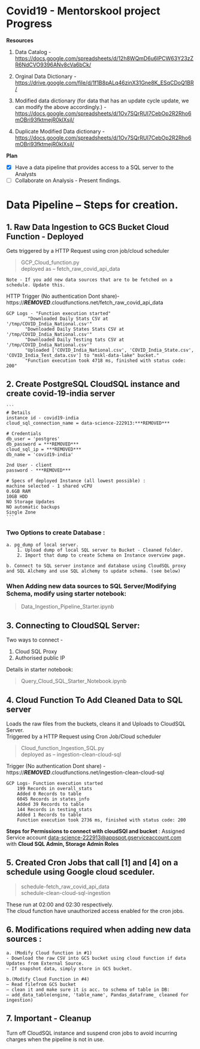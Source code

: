 # Covid19 - Mentorskool project Progress

**Resources**


1. Data Catalog - https://docs.google.com/spreadsheets/d/12h8WQmD6u6IPCW63Y23zZR6NdCVO9396ANv8cVa6bCk/

1. Orginal Data Dictionary - https://drive.google.com/file/d/1f1B8pALq46zinX31Gne8K_ESqCDoQ1BR/

2. Modified data dictionary (for data that has an update cycle update, we can modify the above 					accordingly.) - https://docs.google.com/spreadsheets/d/1Ov7SQrRUI7CebOp2R2Rho6mOBri93fktmejR0klXsjI/

3. Duplicate Modified Data dictionary - https://docs.google.com/spreadsheets/d/1Ov7SQrRUI7CebOp2R2Rho6mOBri93fktmejR0klXsjI/

**Plan**

- [x] Have a data pipeline that provides access to a SQL server to the Analysts
- [ ] Collaborate on Analysis - Present findings.

# Data Pipeline – Steps for creation.

## 1. Raw Data Ingestion to GCS Bucket Cloud Function  - Deployed

 Gets triggered by a HTTP Request using cron job/cloud scheduler 
 >GCP_Cloud_function.py \
 deployed as – fetch_raw_covid_api_data

	
	Note - If you add new data sources that are to be fetched on a schedule. Update this. 

HTTP Trigger (No authentication Dont share)-\
 https://***REMOVED***.cloudfunctions.net/fetch_raw_covid_api_data 


	
	GCP Logs - "Function execution started"
			"Downloaded Daily Stats CSV at '/tmp/COVID_India_National.csv'"
		   "Downloaded Daily States Stats CSV at '/tmp/COVID_India_National.csv'"   
		   "Downloaded Daily Testing tats CSV at '/tmp/COVID_India_National.csv'"  
		   "Uploaded ['COVID_India_National.csv', 'COVID_India_State.csv', 'COVID_India_Test_data.csv'] to "mskl-data-lake" bucket."   
		   "Function execution took 4718 ms, finished with status code: 200"    

## 2. Create PostgreSQL CloudSQL instance and create covid-19-india server 
	```
    # Details
    instance id - covid19-india
	cloud_sql_connection_name = data-science-222913:***REMOVED***

	# Credentials
	db_user = 'postgres'
	db_password = ***REMOVED***
	cloud_sql_ip = ***REMOVED***
	db_name = 'covid19-india'
	
    2nd User - client 
	password - ***REMOVED***

	# Specs of deployed Instance (all lowest possible) : 
	machine selected - 1 shared vCPU
	0.6GB RAM
	10GB HDD
	NO Storage Updates
	NO automatic backups
	Single Zone
    ```

### Two Options to create Database : 
	a. pg_dump of local server.
		1. Upload dump of local SQL server to Bucket - Cleaned folder.
		2. Import that dump to create Schema on Instance overview page. 
	
    b. Connect to SQL server instance and database using CloudSQL proxy and SQL Alchemy and use SQL alchemy to update schema. (see below)

### When Adding new data sources to SQL Server/Modifying Schema, modify using starter notebook:
>Data_Ingestion_Pipeline_Starter.ipynb

## 3. Connecting to CloudSQL Server:
Two ways to connect - 
1. Cloud SQL Proxy 
2. Authorised public IP

Details in starter notebook:
>Query_Cloud_SQL_Starter_Notebook.ipynb

## 4. Cloud Function To Add Cleaned Data to SQL server 
Loads the raw files from the buckets, cleans it and Uploads to CloudSQL Server. \
Triggered by a HTTP Request using Cron Job/Cloud scheduler 
 >Cloud_function_Ingestion_SQL.py \
 deployed as – ingestion-clean-cloud-sql

Trigger (No authentication Dont share) -\
 https://***REMOVED***.cloudfunctions.net/ingestion-clean-cloud-sql 

	GCP Logs- Function execution started
		199 Records in overall_stats
		Added 0 Records to table
		6045 Records in states_info
		Added 39 Records to table
		144 Records in testing_stats
		Added 1 Records to table
		Function execution took 2736 ms, finished with status code: 200


**Steps for Permissions to connect with cloudSQl and bucket** : 
Assigned Service account data-science-222913@appspot.gserviceaccount.com\
with **Cloud SQL Admin, Storage Admin Roles**

## 5. Created Cron Jobs that call [1] and [4] on a schedule using Google cloud sceduler.
>schedule-fetch_raw_covid_api_data\
schedule-clean-cloud-sql-ingestion

These run at 02:00 and 02:30 respectively.\
The cloud function have unauthorized access enabled for the cron jobs.
	
## 6. Modifications required when adding new data sources :

    a. (Modify Cloud function in #1)
    - Download the raw CSV into GCS bucket using cloud function if data Updates from External Source.
    – If snapshot data, simply store in GCS bucket.

	b.(Modify Cloud Function in #4)
    – Read filefrom GCS bucket
    – clean it and make sure it is acc. to schema of table in DB:
	– add_data_table(engine, 'table_name', Pandas_dataframe_ cleaned for ingestion)

## 7. Important - Cleanup
Turn off CloudSQL instance and suspend cron jobs to avoid incurring charges when the pipeline is not in use. 